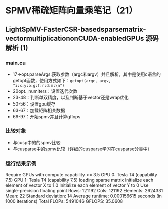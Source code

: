 # SPMV稀疏矩阵向量乘笔记（21）
## LightSpMV-FasterCSR-basedsparsematrix-vectormultiplicationonCUDA-enabledGPUs 源码解析 (1)
### **main.cu**
* 17->opt.parseArgs:获取参数（argc和argv）并且解析，其中是使用c语言的getopt函数，使用方式如下：`getopt(argc, argv, "i:x:y:o:g:f:r:d:m:\n")`
* 20opt._numIters：设置迭代次数
* 23-48：判断单双精度，以及判断基于vector还是wrap优化
* 50-56：设置gpu缓存
* 63-67：加载矩阵相关数据
* 69-97：开始spmv并且计算gflops
### **比较对象**
* 与cusp中的的spmv比较
* 与cusparse中的spmv比较（详细的cusparse学习在cusparse分类中）
### **运行结果示例**
Require GPUs with compute capability >= 3.5
GPU 0: Tesla T4 (capability 7.5)
GPU 1: Tesla T4 (capability 7.5)
loading sparse matrix
Initialize each element of vector X to 1.0
Initialize each element of vector Y to 0
Use single-precision floating point
Rows: 121192 Cols: 121192 Elements: 2624331 Mean: 22 Standard deviation: 14
Average runtime: 0.000156615 seconds (in 1000 iterations)
Total FLOPs: 5491046
GFLOPS: 35.0608


